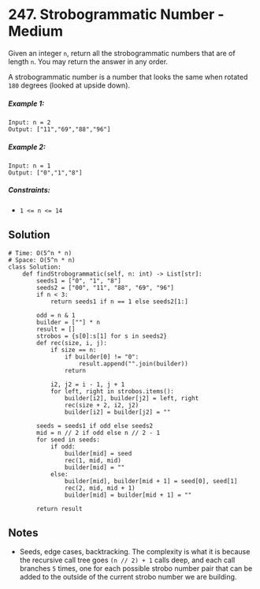 # 247. Strobogrammatic Number - Medium

Given an integer `n`, return all the strobogrammatic numbers that are of length `n`. You may return the answer in any order.

A strobogrammatic number is a number that looks the same when rotated `180` degrees (looked at upside down).

##### Example 1:

```
Input: n = 2
Output: ["11","69","88","96"]
```

##### Example 2:

```
Input: n = 1
Output: ["0","1","8"]
```

##### Constraints:

- `1 <= n <= 14`

## Solution

```
# Time: O(5^n * n)
# Space: O(5^n * n)
class Solution:
    def findStrobogrammatic(self, n: int) -> List[str]:
        seeds1 = ["0", "1", "8"]
        seeds2 = ["00", "11", "88", "69", "96"]
        if n < 3:
            return seeds1 if n == 1 else seeds2[1:]
        
        odd = n & 1
        builder = [""] * n
        result = []
        strobos = {s[0]:s[1] for s in seeds2}
        def rec(size, i, j):
            if size == n:
                if builder[0] != "0":
                    result.append("".join(builder))
                return
            
            i2, j2 = i - 1, j + 1
            for left, right in strobos.items():
                builder[i2], builder[j2] = left, right
                rec(size + 2, i2, j2)
                builder[i2] = builder[j2] = ""
        
        seeds = seeds1 if odd else seeds2
        mid = n // 2 if odd else n // 2 - 1
        for seed in seeds:
            if odd:
                builder[mid] = seed
                rec(1, mid, mid)
                builder[mid] = ""
            else:
                builder[mid], builder[mid + 1] = seed[0], seed[1]
                rec(2, mid, mid + 1)
                builder[mid] = builder[mid + 1] = ""
            
        return result
```

## Notes
- Seeds, edge cases, backtracking. The complexity is what it is because the recursive call tree goes `(n // 2) + 1` calls deep, and each call branches `5` times, one for each possible strobo number pair that can be added to the outside of the current strobo number we are building.
